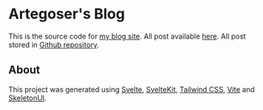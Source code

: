 # Artegoser's Blog

This is the source code for [my blog site](https://artegoser.ru/).
All post available [here](https://artegoser.ru/blog).
All post stored in [Github repository](https://github.com/artegoser/artegoser-blog).

## About

This project was generated using [Svelte](https://svelte.dev), [SvelteKit](https://kit.svelte.dev), [Tailwind CSS](https://tailwindcss.com), [Vite](https://vitejs.dev) and [SkeletonUI](https://www.skeleton.dev).
